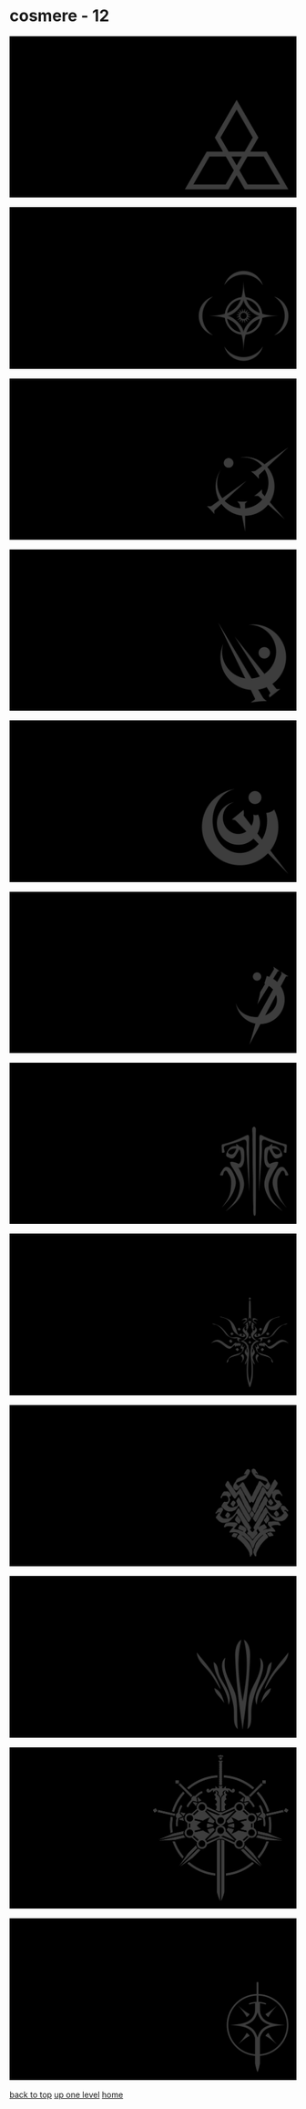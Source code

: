 # cosmere - 12
[![cosmere_ghostbloods.png](/terminal/grey%20on%20black/little/cosmere/cosmere_ghostbloods.png "cosmere_ghostbloods.png")](https://raw.githubusercontent.com/buckmanc/wallpapers/main/terminal/grey%20on%20black/little/cosmere/cosmere_ghostbloods.png)

[![cosmere.png](/terminal/grey%20on%20black/little/cosmere/cosmere.png "cosmere.png")](https://raw.githubusercontent.com/buckmanc/wallpapers/main/terminal/grey%20on%20black/little/cosmere/cosmere.png)

[![mistborn_atium.png](/terminal/grey%20on%20black/little/cosmere/mistborn_atium.png "mistborn_atium.png")](https://raw.githubusercontent.com/buckmanc/wallpapers/main/terminal/grey%20on%20black/little/cosmere/mistborn_atium.png)

[![mistborn_bronze.png](/terminal/grey%20on%20black/little/cosmere/mistborn_bronze.png "mistborn_bronze.png")](https://raw.githubusercontent.com/buckmanc/wallpapers/main/terminal/grey%20on%20black/little/cosmere/mistborn_bronze.png)

[![mistborn_chromium.png](/terminal/grey%20on%20black/little/cosmere/mistborn_chromium.png "mistborn_chromium.png")](https://raw.githubusercontent.com/buckmanc/wallpapers/main/terminal/grey%20on%20black/little/cosmere/mistborn_chromium.png)

[![mistborn_gold.png](/terminal/grey%20on%20black/little/cosmere/mistborn_gold.png "mistborn_gold.png")](https://raw.githubusercontent.com/buckmanc/wallpapers/main/terminal/grey%20on%20black/little/cosmere/mistborn_gold.png)

[![stormlight_glyph_kholin.png](/terminal/grey%20on%20black/little/cosmere/stormlight_glyph_kholin.png "stormlight_glyph_kholin.png")](https://raw.githubusercontent.com/buckmanc/wallpapers/main/terminal/grey%20on%20black/little/cosmere/stormlight_glyph_kholin.png)

[![stormlight_glyph_roshar.png](/terminal/grey%20on%20black/little/cosmere/stormlight_glyph_roshar.png "stormlight_glyph_roshar.png")](https://raw.githubusercontent.com/buckmanc/wallpapers/main/terminal/grey%20on%20black/little/cosmere/stormlight_glyph_roshar.png)

[![stormlight_glyph_thath_justice.png](/terminal/grey%20on%20black/little/cosmere/stormlight_glyph_thath_justice.png "stormlight_glyph_thath_justice.png")](https://raw.githubusercontent.com/buckmanc/wallpapers/main/terminal/grey%20on%20black/little/cosmere/stormlight_glyph_thath_justice.png)

[![stormlight_glyph_truthwatchers.png](/terminal/grey%20on%20black/little/cosmere/stormlight_glyph_truthwatchers.png "stormlight_glyph_truthwatchers.png")](https://raw.githubusercontent.com/buckmanc/wallpapers/main/terminal/grey%20on%20black/little/cosmere/stormlight_glyph_truthwatchers.png)

[![stormlight.png](/terminal/grey%20on%20black/little/cosmere/stormlight.png "stormlight.png")](https://raw.githubusercontent.com/buckmanc/wallpapers/main/terminal/grey%20on%20black/little/cosmere/stormlight.png)

[![stormlight_simple.png](/terminal/grey%20on%20black/little/cosmere/stormlight_simple.png "stormlight_simple.png")](https://raw.githubusercontent.com/buckmanc/wallpapers/main/terminal/grey%20on%20black/little/cosmere/stormlight_simple.png)


</p>
</details>


[back to top](#)
[up one level](/terminal/grey%20on%20black/little/README.MD)
[home](/)

